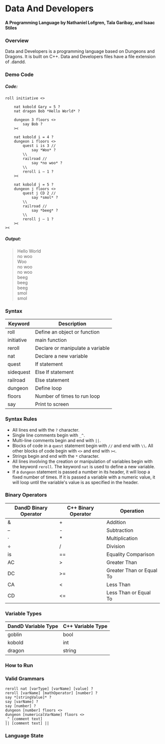 # Data And Developers

#### A Programming Language by Nathaniel Lofgren, Tala Garibay, and Isaac Stiles    

### Overview  

Data and Developers is a programming language based on Dungeons and Dragons. It is built on C++. Data and Developers files have a file extension of .dandd.  

### Demo Code

##### Code:
```
roll initiative <>

    nat kobold Gary = 5 ?  
    nat dragon Bob *Hello World* ?

    dungeon 3 floors <>  
        say Bob ?  
    ><

    nat kobold i = 4 ?  
    dungeon i floors <>  
        quest i is 3 //  
            say *Woo* ?  
        \\  
        railroad //  
            say *no woo* ?
        \\  
        reroll i – 1 ?  
    ><

    nat kobold j = 5 ?  
    dungeon j floors <>  
        quest j CD 2 //  
            say *smol* ?  
        \\  
        railroad //  
            say *beeg* ?  
        \\  
        reroll j – 1 ?  
    ><  
><  
```
##### Output:
>Hello World  
no woo  
Woo  
no woo  
no woo  
beeg  
beeg  
beeg  
smol  
smol  

### Syntax
| Keyword    | Description                      |
|------------|----------------------------------|
| roll       | Define an object or function     |
| initiative | main function                    |
| reroll     | Declare or manipulate a variable |
| nat        | Declare a new variable           |
| quest      | If statement                     |
| sidequest  | Else If statement                |
| railroad   | Else statement                   |
| dungeon    | Define loop                      |
| floors     | Number of times to run loop      |
| say        | Print to screen                  |


### Syntax Rules  

- All lines end with the `?` character.  
- Single line comments begin with `_^`.
- Multi-line comments begin and end with `||`.
- Blocks of code in a `quest` statement begin with `//` and end with `\\`. All other blocks of code begin with `<>` and end with `><`.  
- Strings begin and end with the `*` character.  
- All lines involving the creation or manipulation of variables begin with the keyword `reroll`. The keyword `nat` is used to define a new variable.
- If a `dungeon` statement is passed a number in its header, it will loop a fixed number of times. If it is passed a variable with a numeric value, it will loop until the variable's value is as specified in the header.

### Binary Operators
| DandD Binary Operator | C++ Binary Operator | Operation                |
|-----------------------|---------------------|--------------------------|
| &                     | +                   | Addition                 |
| –                     | -                   | Subtraction              |
| ·                     | *                   | Multiplication           |
| ÷                     | /                   | Division                 |
| is                    | ==                  | Equality Comparison      |
| AC                    | \>                  | Greater Than             |
| DC                    | \>=                 | Greater Than or Equal To |
| CA                    | <                   | Less Than                |
| CD                    | <=                  | Less Than or Equal To    |

### Variable Types  

| DandD Variable Type | C++ Variable Type |
|---------------------|-------------------|
| goblin              | bool              |  
| kobold              | int               |  
| dragon              | string            |  

### How to Run

### Valid Grammars

`reroll nat [varType] [varName] [value] ?`  
`reroll [varName] [mathOperator] [number] ?`  
`say *[stringValue]* ?`  
`say [varName] ?`  
`say [number] ?`  
`dungeon [number] floors <>`  
`dungeon [numericalVarName] floors <>`  
`_^ [comment text]`  
`|| [comment text] ||`

### Language State
